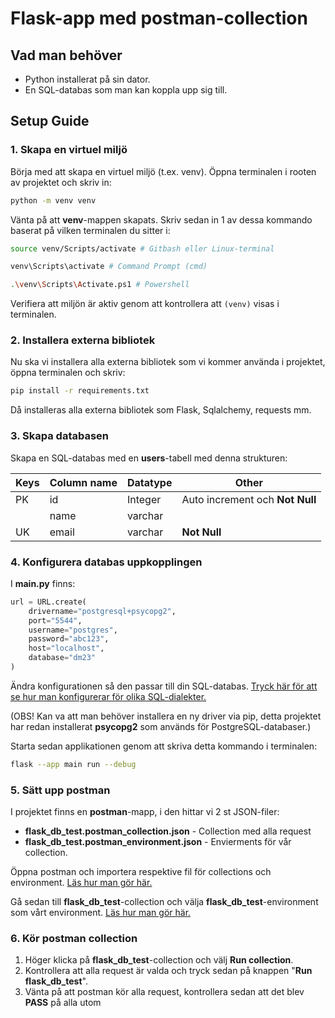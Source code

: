 # Flask-app med postman-collection  
  
## Vad man behöver  
  
- Python installerat på sin dator.  
- En SQL-databas som man kan koppla upp sig till.  
  
## Setup Guide  
  
### 1. Skapa en virtuel miljö 
Börja med att skapa en virtuel miljö (t.ex. venv). Öppna terminalen i rooten av projektet och skriv in:

```bash
python -m venv venv
```

Vänta på att **venv**-mappen skapats. Skriv sedan in 1 av dessa kommando baserat på vilken terminalen du sitter i:

```bash
source venv/Scripts/activate # Gitbash eller Linux-terminal

venv\Scripts\activate # Command Prompt (cmd)

.\venv\Scripts\Activate.ps1 # Powershell
```

Verifiera att miljön är aktiv genom att kontrollera att `(venv)` visas i terminalen. 


### 2. Installera externa bibliotek
Nu ska vi installera alla externa bibliotek som vi kommer använda i projektet, öppna terminalen och skriv:

```bash
pip install -r requirements.txt
```

Då installeras alla externa bibliotek som Flask, Sqlalchemy, requests mm.


### 3. Skapa databasen
Skapa en SQL-databas med en **users**-tabell med denna strukturen:

| Keys | Column name | Datatype | Other                           |
| ---- | ----------- | -------- | ------------------------------- |
| PK   | id          | Integer  | Auto increment och **Not Null** |
|      | name        | varchar  |                                 |
| UK   | email       | varchar  | **Not Null**                    |

### 4. Konfigurera databas uppkopplingen
I **main.py** finns:

```python
url = URL.create(  
    drivername="postgresql+psycopg2",  
    port="5544",  
    username="postgres",  
    password="abc123",  
    host="localhost",  
    database="dm23"  
)
```

Ändra konfigurationen så den passar till din SQL-databas. [Tryck här för att se hur man konfigurerar för olika SQL-dialekter.](https://docs.sqlalchemy.org/en/20/core/engines.html#backend-specific-urls)

(OBS! Kan va att man behöver installera en ny driver via pip, detta projektet har redan installerat **psycopg2** som används för PostgreSQL-databaser.)

Starta sedan applikationen genom att skriva detta kommando i terminalen:

```bash
flask --app main run --debug
```

### 5. Sätt upp postman
I projektet finns en **postman**-mapp, i den hittar vi 2 st JSON-filer:

- **flask_db_test.postman_collection.json** - Collection med alla request
- **flask_db_test.postman_environment.json** - Envierments för vår collection.

Öppna postman och importera respektive fil för collections och environment. [Läs hur man gör här.](https://learning.postman.com/docs/getting-started/importing-and-exporting/importing-data/)

Gå sedan till **flask_db_test**-collection och välja **flask_db_test**-environment som vårt environment. [Läs hur man gör här.](https://learning.postman.com/docs/sending-requests/variables/managing-environments/#create-an-environment)


### 6. Kör postman collection

1. Höger klicka på **flask_db_test**-collection och välj **Run collection**. 
2. Kontrollera att alla request är valda och tryck sedan på knappen "**Run flask_db_test**".
3. Vänta på att postman kör alla request, kontrollera sedan att det blev **PASS** på alla utom 
